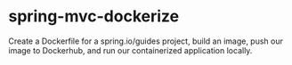# spring-mvc-dockerize
Create a Dockerfile for a spring.io/guides project, build an image, push our image to Dockerhub, and run our containerized application locally.
